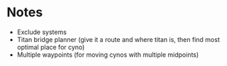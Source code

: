 # Notes

* Exclude systems
* Titan bridge planner (give it a route and where titan is, then find most optimal place for cyno)
* Multiple waypoints (for moving cynos with multiple midpoints)
